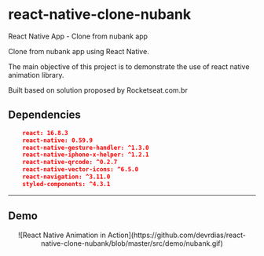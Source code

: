 # react-native-clone-nubank
React Native App - Clone from nubank app

Clone from nubank app using React Native.

The main objective of this project is to demonstrate the use of react native animation library.

Built based on solution proposed by Rocketseat.com.br

## Dependencies
```json
    react: 16.8.3
    react-native: 0.59.9
    react-native-gesture-handler: ^1.3.0
    react-native-iphone-x-helper: ^1.2.1
    react-native-qrcode: ^0.2.7
    react-native-vector-icons: ^6.5.0
    react-navigation: ^3.11.0
    styled-components: ^4.3.1
```
<hr>

## Demo
<span style="display:block;text-align:center">
![React Native Animation in Action](https://github.com/devrdias/react-native-clone-nubank/blob/master/src/demo/nubank.gif)
</span>
